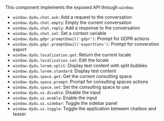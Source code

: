 This component implements the exposed API through `window`:

- `window.dydu.chat.ask`: Add a request to the conversation
- `window.dydu.chat.empty`: Empty the current conversation
- `window.dydu.chat.reply`: Add a response to the conversation
- `window.dydu.chat.set`: Set a context variable
- `window.dydu.gdpr.promptEmail('gdpr')`: Prompt for GDPR actions
- `window.dydu.gdpr.promptEmail('exportConv')`: Prompt for converstion export
- `window.dydu.localization.get`: Return the current locale
- `window.dydu.localization.set`: Edit the locale
- `window.dydu.lorem.split`: Display test content with split bubbles
- `window.dydu.lorem.standard`: Display test content
- `window.dydu.space.get`: Get the current consulting space
- `window.dydu.space.prompt`: Prompt for consulting spaces actions
- `window.dydu.space.set`: Set the consulting space to use
- `window.dydu.ui.disable`: Disable the input
- `window.dydu.ui.enable`: Enable the input
- `window.dydu.ui.sidebar`: Toggle the sidebar panel
- `window.dydu.ui.toggle`: Toggle the application between chatbox and teaser
